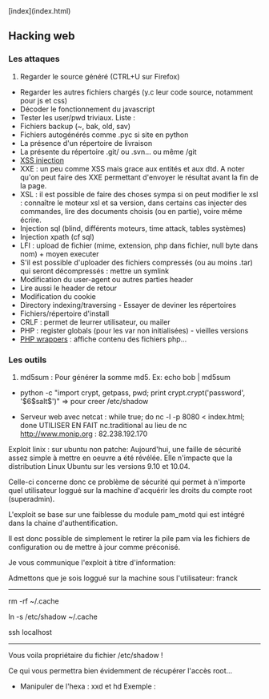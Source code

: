 <head>
  <meta http-equiv="content-type" content="text/html; charset=utf-8" />
</head>
[index](index.html)

## Hacking web

### Les attaques
1. Regarder le source généré (CTRL+U sur Firefox)
- Regarder les autres fichiers chargés (y.c leur code source, notamment pour js et css)
- Décoder le fonctionnement du javascript
- Tester les user/pwd triviaux. Liste : 
- Fichiers backup (~, bak, old, sav)
- Fichiers autogénérés comme .pyc si site en python
- La présence d'un répertoire de livraison
- La présente du répertoire .git/ ou .svn... ou même /git
- [XSS injection](xss.html)
- XXE : un peu comme XSS mais grace aux entités et aux dtd. A noter qu'on peut faire des XXE permettant d'envoyer le résultat avant la fin de la page.
- XSL : il est possible de faire des choses sympa si on peut modifier le xsl : connaître le moteur xsl et sa version, dans certains cas injecter des commandes, lire des documents choisis (ou en partie), voire même écrire.
- Injection sql (blind, différents moteurs, time attack, tables systèmes)
- Injection xpath (cf sql)
- LFI : upload de fichier (mime, extension, php dans fichier, null byte dans nom) + moyen executer
- S'il est possible d'uploader des fichiers compressés (ou au moins .tar) qui seront décompressés : mettre un symlink 
- Modification du user-agent ou autres parties header
- Lire aussi le header de retour
- Modification du cookie
- Directory indexing/traversing - Essayer de deviner les répertoires
- Fichiers/répertoire d'install
- CRLF : permet de leurrer utilisateur, ou mailer
- PHP : register globals (pour les var non initialisées) - vieilles versions
- [PHP wrappers](phpwrappers.html) : affiche contenu des fichiers php...

### Les outils
1. md5sum : Pour générer la somme md5. Ex: echo bob | md5sum

- python -c "import crypt, getpass, pwd; print crypt.crypt('password', '\$6\$salt\$')"
=> pour creer /etc/shadow

- Serveur web avec netcat : while true; do nc -l -p 8080 < index.html; done 
UTILISER EN FAIT nc.traditional au lieu de nc
http://www.monip.org : 82.238.192.170

Exploit linix :
sur ubuntu non patche:
Aujourd'hui, une faille de sécurité assez simple à mettre en oeuvre a été révélée. Elle n'impacte que la distribution Linux Ubuntu sur les versions 9.10 et 10.04.

Celle-ci concerne donc ce problème de sécurité qui permet à n'importe quel utilisateur loggué sur la machine d'acquérir les droits du compte root (superadmin).

L'exploit se base sur une faiblesse du module pam_motd qui est intégré dans la chaine d'authentification.

Il est donc possible de simplement le retirer la pile pam via les fichiers de configuration ou de mettre à jour comme préconisé.

Je vous communique l'exploit à titre d'information:

Admettons que je sois loggué sur la machine sous l'utilisateur: franck

---

rm -rf ~/.cache

ln -s /etc/shadow ~/.cache

ssh localhost

---

Vous voila propriétaire du fichier /etc/shadow !

Ce qui vous permettra bien évidemment de récupérer l'accès root...

- Manipuler de l'hexa : xxd et hd
Exemple :

